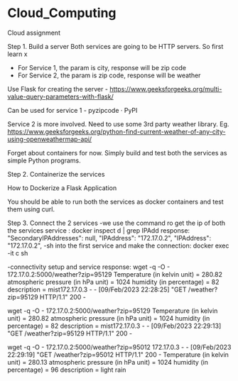 # Cloud_Computing



Cloud assignment 


Step 1. Build a server
Both services are going to be HTTP servers. So first learn x
* For Service 1, the param is city, response will be zip code
* For Service 2, the param is zip code, response will be weather 

Use Flask for creating the server -
https://www.geeksforgeeks.org/multi-value-query-parameters-with-flask/


Can be used for service 1 - pyzipcode · PyPI

Service 2 is more involved. Need to use some 3rd party weather library.
Eg. https://www.geeksforgeeks.org/python-find-current-weather-of-any-city-using-openweathermap-api/

Forget about containers for now. Simply build and test both the services as simple Python programs.


Step 2. Containerize the services

How to Dockerize a Flask Application

You should be able to run both the services as docker containers and test them using curl.

Step 3. Connect the 2 services
-we use the command ro get the ip of both the services service :
docker inspect d | grep IPAdd
response:
"SecondaryIPAddresses": null,
            "IPAddress": "172.17.0.2",
                    "IPAddress": "172.17.0.2",
-sh into the first service and make the connection:
 docker exec -it c sh 
 
 
 -connectivity setup and service response:
 wget -q -O - 172.17.0.2:5000/weather?zip=95129
 Temperature (in kelvin unit) = 280.82
 atmospheric pressure (in hPa unit) = 1024
 humidity (in percentage) = 82
 description = mist172.17.0.3 - - [09/Feb/2023 22:28:25] "GET /weather?zip=95129 HTTP/1.1" 200 -
 
 wget -q -O - 172.17.0.2:5000/weather?zip=95129
 Temperature (in kelvin unit) = 280.82
 atmospheric pressure (in hPa unit) = 1024
 humidity (in percentage) = 82
 description = mist172.17.0.3 - - [09/Feb/2023 22:29:13] "GET /weather?zip=95129 HTTP/1.1" 200 -


wget -q -O - 172.17.0.2:5000/weather?zip=95012
172.17.0.3 - - [09/Feb/2023 22:29:19] "GET /weather?zip=95012 HTTP/1.1" 200 -
                                                                              Temperature (in kelvin unit) = 280.13
 atmospheric pressure (in hPa unit) = 1024
 humidity (in percentage) = 96
 description = light rain

